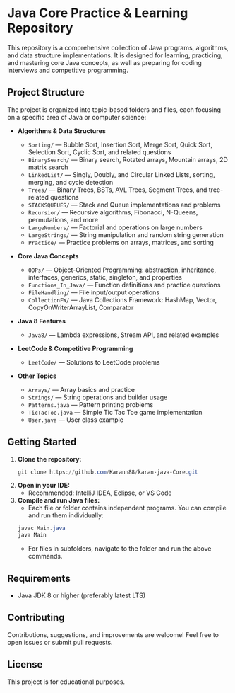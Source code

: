 # Java Core Practice & Learning Repository

This repository is a comprehensive collection of Java programs, algorithms, and data structure implementations. It is designed for learning, practicing, and mastering core Java concepts, as well as preparing for coding interviews and competitive programming.

## Project Structure

The project is organized into topic-based folders and files, each focusing on a specific area of Java or computer science:

- **Algorithms & Data Structures**
	- `Sorting/` — Bubble Sort, Insertion Sort, Merge Sort, Quick Sort, Selection Sort, Cyclic Sort, and related questions
	- `BinarySearch/` — Binary search, Rotated arrays, Mountain arrays, 2D matrix search
	- `LinkedList/` — Singly, Doubly, and Circular Linked Lists, sorting, merging, and cycle detection
	- `Trees/` — Binary Trees, BSTs, AVL Trees, Segment Trees, and tree-related questions
	- `STACKSQUEUES/` — Stack and Queue implementations and problems
	- `Recursion/` — Recursive algorithms, Fibonacci, N-Queens, permutations, and more
	- `LargeNumbers/` — Factorial and operations on large numbers
	- `LargeStrings/` — String manipulation and random string generation
	- `Practice/` — Practice problems on arrays, matrices, and sorting

- **Core Java Concepts**
	- `OOPs/` — Object-Oriented Programming: abstraction, inheritance, interfaces, generics, static, singleton, and properties
	- `Functions_In_Java/` — Function definitions and practice questions
	- `FileHandling/` — File input/output operations
	- `CollectionFW/` — Java Collections Framework: HashMap, Vector, CopyOnWriterArrayList, Comparator

- **Java 8 Features**
	- `Java8/` — Lambda expressions, Stream API, and related examples

- **LeetCode & Competitive Programming**
	- `LeetCode/` — Solutions to LeetCode problems

- **Other Topics**
	- `Arrays/` — Array basics and practice
	- `Strings/` — String operations and builder usage
	- `Patterns.java` — Pattern printing problems
	- `TicTacToe.java` — Simple Tic Tac Toe game implementation
	- `User.java` — User class example

## Getting Started

1. **Clone the repository:**
	 ```powershell
	 git clone https://github.com/Karann88/karan-java-Core.git
	 ```
2. **Open in your IDE:**
	 - Recommended: IntelliJ IDEA, Eclipse, or VS Code
3. **Compile and run Java files:**
	 - Each file or folder contains independent programs. You can compile and run them individually:
	 ```powershell
	 javac Main.java
	 java Main
	 ```
	 - For files in subfolders, navigate to the folder and run the above commands.

## Requirements
- Java JDK 8 or higher (preferably latest LTS)

## Contributing
Contributions, suggestions, and improvements are welcome! Feel free to open issues or submit pull requests.

## License
This project is for educational purposes.
